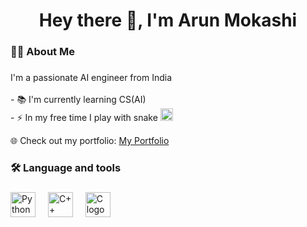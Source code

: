 <h1 align="center">Hey there 👋, I'm Arun Mokashi</h1>

###

<h3 align="left">👩‍💻 About Me</h3>

###

<p align="left">
  I'm a passionate AI engineer from India<br><br>
  - 📚 I'm currently learning CS(AI) <br>
  - ⚡ In my free time I play with snake 
  <img src="https://cdn.jsdelivr.net/gh/devicons/devicon/icons/python/python-original-wordmark.svg" height="20" alt="Python logo" />
</p>

<p align="left">
  🌐 Check out my portfolio: 
  <a href="https://exploreaiwithak.github.io/city-connectivity/" target="_blank">My Portfolio</a>
</p>

###

<h3 align="left">🛠 Language and tools</h3>

###

<div align="left">
  <img src="https://cdn.jsdelivr.net/gh/devicons/devicon/icons/python/python-original-wordmark.svg" height="40" alt="Python logo" />
  <img width="12" />
  <img src="https://cdn.jsdelivr.net/gh/devicons/devicon/icons/cplusplus/cplusplus-original.svg" height="40" alt="C++ logo" />
  <img width="12" />
  <img src="https://cdn.jsdelivr.net/gh/devicons/devicon/icons/c/c-original.svg" height="40" alt="C logo" />
</div>
